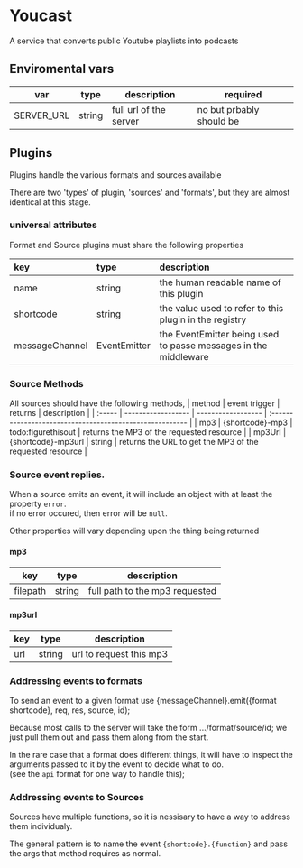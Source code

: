 # Youcast

A service that converts public Youtube playlists into podcasts

## Enviromental vars

| var        | type   | description            | required                 |
| ---------- | ------ | ---------------------- | ------------------------ |
| SERVER_URL | string | full url of the server | no but prbably should be |

## Plugins

Plugins handle the various formats and sources available

There are two 'types' of plugin, 'sources' and 'formats', but they are almost identical at this stage.

### universal attributes

Format and Source plugins must share the following properties

| key            | type         | description                                                     |
| :------------- | :------------ | :-------------------------------------------------------------- |
| name           | string       | the human readable name of this plugin                          |
| shortcode      | string       | the value used to refer to this plugin in the registry          |
| messageChannel | EventEmitter | the EventEmitter being used to passe messages in the middleware |


### Source Methods
All sources should have the following methods, 
| method | event trigger      | returns            | description                                              |
| :----- | ------------------ | ------------------ | :------------------------------------------------------- |
| mp3    | {shortcode}-mp3    | todo:figurethisout | returns the MP3 of the requested resource                |
| mp3Url | {shortcode}-mp3url | string             | returns the URL to get the MP3 of the requested resource |

### Source event replies.
When a source emits an event, it will include an object with at least the property `error`.  
if no error occured, then error will be `null`.

Other properties will vary depending upon the thing being returned

#### mp3
| key      | type   | description                    |
| -------- | ------ | ------------------------------ |
| filepath | string | full path to the mp3 requested |

#### mp3url

| key | type   | description             |
| --- | ------ | ----------------------- |
| url | string | url to request this mp3 |

### Addressing events to formats

To send an event to a given format use {messageChannel}.emit({format shortcode}, req, res, source, id);

Because most calls to the server will take the form .../format/source/id; we just pull them out and pass them along from the start.

In the rare case that a format does different things, it will have to inspect the arguments passed to it by the event to decide what to do.  
(see the `api` format for one way to handle this);

### Addressing events to Sources

Sources have multiple functions, so it is nessisary to have a way to address them individualy.

The general pattern is to name the event `{shortcode}.{function}` and pass the args that method requires as normal.

